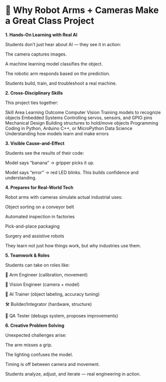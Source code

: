 # 🤖 Why Robot Arms + Cameras Make a Great Class Project
**1. Hands-On Learning with Real AI**

  Students don’t just hear about AI — they see it in action:
  
  The camera captures images.
  
  A machine learning model classifies the object.
  
  The robotic arm responds based on the prediction.
  
  Students build, train, and troubleshoot a real machine.

**2. Cross-Disciplinary Skills**

  This project ties together:
  
  Skill Area	Learning Outcome
  Computer Vision	Training models to recognize objects
  Embedded Systems	Controlling servos, sensors, and GPIO pins
  Mechanical Design	Building structures to hold/move objects
  Programming	Coding in Python, Arduino C++, or MicroPython
  Data Science	Understanding how models learn and make errors

**3. Visible Cause-and-Effect**

Students see the results of their code:

Model says “banana” → gripper picks it up.

Model says “error” → red LED blinks.
This builds confidence and understanding.

**4. Prepares for Real-World Tech**

  Robot arms with cameras simulate actual industrial uses:
  
  Object sorting on a conveyor belt
  
  Automated inspection in factories
  
  Pick-and-place packaging
  
  Surgery and assistive robots
  
  They learn not just how things work, but why industries use them.

**5. Teamwork & Roles**

  Students can take on roles like:
  
  🤖 Arm Engineer (calibration, movement)
  
  📸 Vision Engineer (camera + model)
  
  🧠 AI Trainer (object labeling, accuracy tuning)
  
  🛠️ Builder/Integrator (hardware, structure)
  
  🧪 QA Tester (debugs system, proposes improvements)

**6. Creative Problem Solving**

  Unexpected challenges arise:
  
  The arm misses a grip.
  
  The lighting confuses the model.
  
  Timing is off between camera and movement.
  
  Students analyze, adjust, and iterate — real engineering in action.
